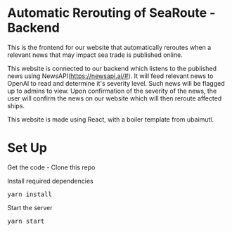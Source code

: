 # Automatic Rerouting of SeaRoute - Backend
This is the frontend for our website that automatically reroutes when a relevant news that may impact sea trade is published online.

This website is connected to our backend which listens to the published news using NewsAPI(https://newsapi.ai/#). It will feed relevant news to OpenAI to read and determine it's severity level. Such news will be flagged up to admins to view. Upon confirmation of the severity of the news, the user will confirm the news on our website which will then reroute affected ships.

This website is made using React, with a boiler template from ubaimutl.

# Set Up
Get the code - Clone this repo
 
Install required dependencies

<pre>yarn install</pre>


Start the server

<pre>yarn start</pre>
